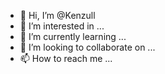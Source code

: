 - 👋 Hi, I’m @Kenzull
- 👀 I’m interested in ...
- 🌱 I’m currently learning ...
- 💞️ I’m looking to collaborate on ...
- 📫 How to reach me ...

<!---
Kenzull/Kenzull is a ✨ special ✨ repository because its `README.md` (this file) appears on your GitHub profile.
You can click the Preview link to take a look at your changes.
--->
